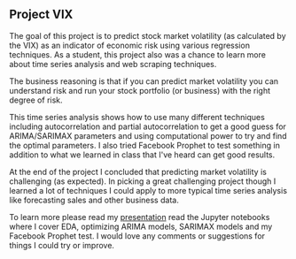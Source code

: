 ## Project VIX

The goal of this project is to predict stock market volatility (as calculated by the VIX) as an indicator of economic risk using various regression techniques. As a student, this project also was a chance to learn more about time series analysis and web scraping techniques.

The business reasoning is that if you can predict market volatility you can understand risk and run your stock portfolio (or business) with the right degree of risk.

This time series analysis shows how to use many different techniques including autocorrelation and partial autocorrelation to get a good guess for ARIMA/SARIMAX parameters and using computational power to try and find the optimal parameters. I also tried Facebook Prophet to test something in addition to what we learned in class that I've heard can get good results.

At the end of the project I concluded that predicting market volatility is challenging (as expected). In picking a great challenging project though I learned a lot of techniques I could apply to more typical time series analysis like forecasting sales and other business data.

To learn more please read my [presentation](Project_Presentation.pdf) read the Jupyter notebooks where I cover EDA, optimizing ARIMA models, SARIMAX models and my Facebook Prophet test. I would love any comments or suggestions for things I could try or improve.
